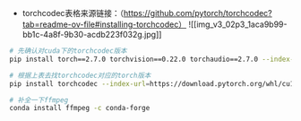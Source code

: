 * torchcodec表格来源链接：（https://github.com/pytorch/torchcodec?tab=readme-ov-file#installing-torchcodec）
![[img_v3_02p3_1aca9b99-bb1c-4a8f-9b30-acdb223f032g.jpg]]
```bash
# 先确认对cuda下的torchcodec版本
pip install torch==2.7.0 torchvision==0.22.0 torchaudio==2.7.0 --index-url https://download.pytorch.org/whl/cu118

# 根据上表去找torchcodec对应的torch版本
pip install torchcodec --index-url=https://download.pytorch.org/whl/cu118

# 补全一下ffmpeg
conda install ffmpeg -c conda-forge
```